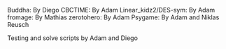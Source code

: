
Buddha: By Diego
CBCTIME: By Adam
Linear_kidz2/DES-sym: By Adam
fromage: By Mathias
zerotohero: By Adam
Psygame: By Adam and Niklas Reusch

Testing and solve scripts by Adam and Diego